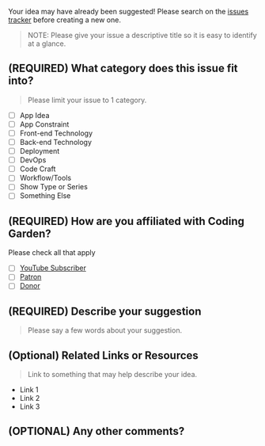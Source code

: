 Your idea may have already been suggested! Please search on the [issues tracker](https://github.com/CodingGarden/landscaping/issues) before creating a new one.

>NOTE: Please give your issue a descriptive title so it is easy to identify at a glance.

## (REQUIRED) What category does this issue fit into?

>Please limit your issue to 1 category.

* [ ] App Idea
* [ ] App Constraint
* [ ] Front-end Technology
* [ ] Back-end Technology
* [ ] Deployment
* [ ] DevOps
* [ ] Code Craft
* [ ] Workflow/Tools
* [ ] Show Type or Series
* [ ] Something Else

## (REQUIRED) How are you affiliated with Coding Garden?

Please check all that apply

* [ ] [YouTube Subscriber](https://www.youtube.com/codinggardenwithcj?sub_confirmation=1)
* [ ] [Patron](https://www.patreon.com/CodingGardenWithCJ)
* [ ] [Donor](https://streamlabs.com/CodingGardenWithCJ)

## (REQUIRED) Describe your suggestion

>Please say a few words about your suggestion.

## (Optional) Related Links or Resources

>Link to something that may help describe your idea.

* Link 1
* Link 2
* Link 3

## (OPTIONAL) Any other comments?
